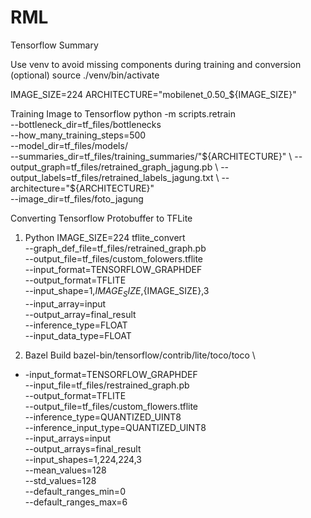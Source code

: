 # RML

Tensorflow Summary

Use venv to avoid missing components during training and conversion (optional)
source ./venv/bin/activate


IMAGE_SIZE=224
ARCHITECTURE="mobilenet_0.50_${IMAGE_SIZE}"

Training Image to Tensorflow
python -m scripts.retrain \
  --bottleneck_dir=tf_files/bottlenecks \
  --how_many_training_steps=500 \
  --model_dir=tf_files/models/ \
  --summaries_dir=tf_files/training_summaries/"${ARCHITECTURE}" \
  --output_graph=tf_files/retrained_graph_jagung.pb \
  --output_labels=tf_files/retrained_labels_jagung.txt \
  --architecture="${ARCHITECTURE}" \
  --image_dir=tf_files/foto_jagung


Converting Tensorflow Protobuffer to TFLite 
1. Python
IMAGE_SIZE=224
tflite_convert \
  --graph_def_file=tf_files/retrained_graph.pb \
  --output_file=tf_files/custom_folowers.tflite \
  --input_format=TENSORFLOW_GRAPHDEF \
  --output_format=TFLITE \
  --input_shape=1,${IMAGE_SIZE},${IMAGE_SIZE},3 \
  --input_array=input \
  --output_array=final_result \
  --inference_type=FLOAT \
  --input_data_type=FLOAT

2. Bazel Build
bazel-bin/tensorflow/contrib/lite/toco/toco \
  - -input_format=TENSORFLOW_GRAPHDEF \
  --input_file=tf_files/restrained_graph.pb \
  --output_format=TFLITE \
  --output_file=tf_files/custom_flowers.tflite \
  --inference_type=QUANTIZED_UINT8 \
  --inference_input_type=QUANTIZED_UINT8 \
  --input_arrays=input \
  --output_arrays=final_result \
  --input_shapes=1,224,224,3\
  --mean_values=128 \
  --std_values=128 \
  --default_ranges_min=0 \
  --default_ranges_max=6
